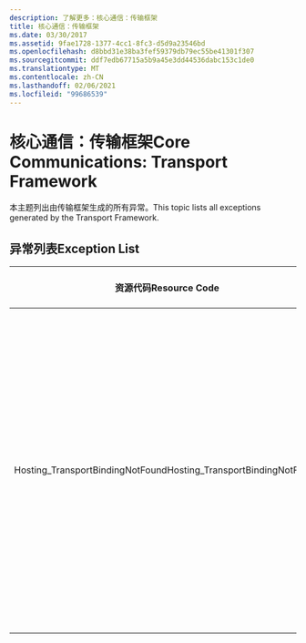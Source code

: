 ```yaml
---
description: 了解更多：核心通信：传输框架
title: 核心通信：传输框架
ms.date: 03/30/2017
ms.assetid: 9fae1728-1377-4cc1-8fc3-d5d9a23546bd
ms.openlocfilehash: d8bbd31e38ba3fef59379db79ec55be41301f307
ms.sourcegitcommit: ddf7edb67715a5b9a45e3dd44536dabc153c1de0
ms.translationtype: MT
ms.contentlocale: zh-CN
ms.lasthandoff: 02/06/2021
ms.locfileid: "99686539"
---
```

# <a name="core-communications-transport-framework"></a><span data-ttu-id="6b046-103">核心通信：传输框架</span><span class="sxs-lookup"><span data-stu-id="6b046-103">Core Communications: Transport Framework</span></span>

<span data-ttu-id="6b046-104">本主题列出由传输框架生成的所有异常。</span><span class="sxs-lookup"><span data-stu-id="6b046-104">This topic lists all exceptions generated by the Transport Framework.</span></span>  
  
## <a name="exception-list"></a><span data-ttu-id="6b046-105">异常列表</span><span class="sxs-lookup"><span data-stu-id="6b046-105">Exception List</span></span>  
  
|<span data-ttu-id="6b046-106">资源代码</span><span class="sxs-lookup"><span data-stu-id="6b046-106">Resource Code</span></span>|<span data-ttu-id="6b046-107">资源字符串</span><span class="sxs-lookup"><span data-stu-id="6b046-107">Resource String</span></span>|  
|-------------------|---------------------|  
|<span data-ttu-id="6b046-108">Hosting_TransportBindingNotFound</span><span class="sxs-lookup"><span data-stu-id="6b046-108">Hosting_TransportBindingNotFound</span></span>|<span data-ttu-id="6b046-109">没有与指定地址匹配的协议绑定。</span><span class="sxs-lookup"><span data-stu-id="6b046-109">No protocol binding matches the specified address.</span></span> <span data-ttu-id="6b046-110">在 Internet 信息服务或 Windows 进程激活服务配置中的站点级别配置协议绑定。</span><span class="sxs-lookup"><span data-stu-id="6b046-110">Protocol bindings are configured at the site level in Internet Information Services or Windows Process Activation Services configuration.</span></span>|
